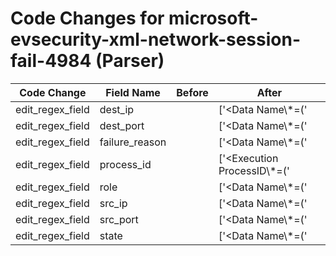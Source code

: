 # Code Changes for microsoft-evsecurity-xml-network-session-fail-4984 (Parser)

| Code Change | Field Name | Before | After |
|-------------|------------|--------|-------|
| edit_regex_field | dest_ip |  | ['<Data Name\\*=(\'|")RemoteAddress(\'|")>({dest_ip}((([0-9a-fA-F.]{0,4}):{1,2}){1,7}([0-9a-fA-F]){0,4})|(((25[0-5]|(2[0-4]|1\d|[0-9]|)\d)\.?\b){4}))(:({dest_port}\d+))?'] |
| edit_regex_field | dest_port |  | ['<Data Name\\*=(\'|")RemoteAddress(\'|")>({dest_ip}((([0-9a-fA-F.]{0,4}):{1,2}){1,7}([0-9a-fA-F]){0,4})|(((25[0-5]|(2[0-4]|1\d|[0-9]|)\d)\.?\b){4}))(:({dest_port}\d+))?', '<Data Name\\*=(\'|")RemoteKeyModPort(\'|")>({dest_port}\d+)'] |
| edit_regex_field | failure_reason |  | ['<Data Name\\*=(\'|")FailureReason(\'|")>({failure_reason}[^<]+)'] |
| edit_regex_field | process_id |  | ['<Execution ProcessID\\*=(\'|")({process_id}\d+)'] |
| edit_regex_field | role |  | ['<Data Name\\*=(\'|")Role(\'|")>({role}[^<]+)'] |
| edit_regex_field | src_ip |  | ['<Data Name\\*=(\'|")LocalAddress(\'|")>({src_ip}((([0-9a-fA-F.]{0,4}):{1,2}){1,7}([0-9a-fA-F]){0,4})|(((25[0-5]|(2[0-4]|1\d|[0-9]|)\d)\.?\b){4}))(:({src_port}\d+))?'] |
| edit_regex_field | src_port |  | ['<Data Name\\*=(\'|")LocalAddress(\'|")>({src_ip}((([0-9a-fA-F.]{0,4}):{1,2}){1,7}([0-9a-fA-F]){0,4})|(((25[0-5]|(2[0-4]|1\d|[0-9]|)\d)\.?\b){4}))(:({src_port}\d+))?', '<Data Name\\*=(\'|")LocalKeyModPort(\'|")>({src_port}\d+)'] |
| edit_regex_field | state |  | ['<Data Name\\*=(\'|")State(\'|")>({state}[^<]+)'] |